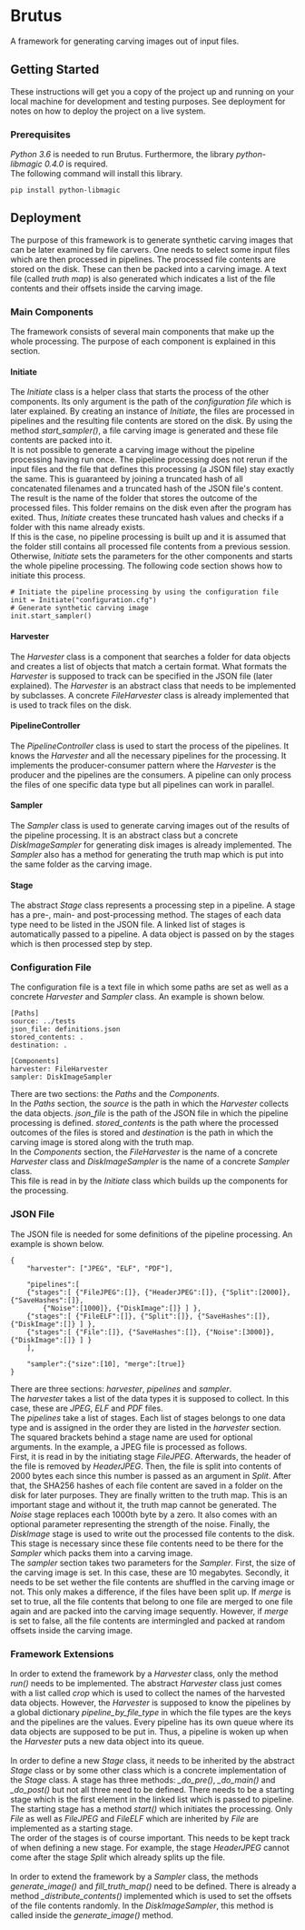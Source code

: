 # Brutus

A framework for generating carving images out of input files.

## Getting Started

These instructions will get you a copy of the project up and running on your local machine for development and testing purposes. See deployment for notes on how to deploy the project on a live system.

### Prerequisites

*Python 3.6* is needed to run Brutus. Furthermore, the library *python-libmagic 0.4.0* is required.
<br />
The following command will install this library.

```
pip install python-libmagic
```

## Deployment

The purpose of this framework is to generate synthetic carving images that can be later examined by file carvers. One needs to select some input files which are then processed in pipelines. The processed file contents are stored on the disk. These can then be packed into a carving image. A text file (called *truth map*) is also generated which indicates a list of the file contents and their offsets inside the carving image.

### Main Components

The framework consists of several main components that make up the whole processing. The purpose of each component is explained in this section.

#### Initiate

The *Initiate* class is a helper class that starts the process of the other components. Its only argument is the path of the *configuration file* which is later explained. By creating an instance of *Initiate*, the files are processed in pipelines and the resulting file contents are stored on the disk. By using the method *start_sampler()*, a file carving image is generated and these file contents are packed into it.
<br />
It is not possible to generate a carving image without the pipeline processing having run once. The pipeline processing does not rerun if the input files and the file that defines this processing (a JSON file) stay exactly the same. This is guaranteed by joining a truncated hash of all concatenated filenames and a truncated hash of the JSON file's content. The result is the name of the folder that stores the outcome of the processed files. This folder remains on the disk even after the program has exited. Thus, *Initiate* creates these truncated hash values and checks if a folder with this name already exists.
<br />
If this is the case, no pipeline processing is built up and it is assumed that the folder still contains all processed file contents from a previous session. Otherwise, *Initiate* sets the parameters for the other components and starts the whole pipeline processing. The following code section shows how to initiate this process.

```
# Initiate the pipeline processing by using the configuration file
init = Initiate("configuration.cfg")
# Generate synthetic carving image
init.start_sampler()
```

#### Harvester

The *Harvester* class is a component that searches a folder for data objects and creates a list of objects that match a certain format. What formats the *Harvester* is supposed to track can be specified in the JSON file (later explained). The *Harvester* is an abstract class that needs to be implemented by subclasses. A concrete *FileHarvester* class is already implemented that is used to track files on the disk.

#### PipelineController

The *PipelineController* class is used to start the process of the pipelines. It knows the *Harvester* and all the necessary pipelines for the processing. It implements the producer-consumer pattern where the *Harvester* is the producer and the pipelines are the consumers. A pipeline can only process the files of one specific data type but all pipelines can work in parallel.

#### Sampler

The *Sampler* class is used to generate carving images out of the results of the pipeline processing. It is an abstract class but a concrete *DiskImageSampler* for generating disk images is already implemented. The *Sampler* also has a method for generating the truth map which is put into the same folder as the carving image.

#### Stage

The abstract *Stage* class represents a processing step in a pipeline. A stage has a pre-, main- and post-processing method. The stages of each data type need to be listed in the JSON file. A linked list of stages is automatically passed to a pipeline. A data object is passed on by the stages which is then processed step by step.

### Configuration File

The configuration file is a text file in which some paths are set as well as a concrete *Harvester* and *Sampler* class. An example is shown below.

```
[Paths]
source: ../tests
json_file: definitions.json
stored_contents: .
destination: .

[Components]
harvester: FileHarvester
sampler: DiskImageSampler
```

There are two sections: the *Paths* and the *Components*.
<br />
In the *Paths* section, the *source* is the path in which the *Harvester* collects the data objects. *json_file* is the path of the JSON file in which the pipeline processing is defined. *stored_contents* is the path where the processed outcomes of the files is stored and *destination* is the path in which the carving image is stored along with the truth map.
<br />
In the *Components* section, the *FileHarvester* is the name of a concrete *Harvester* class and *DiskImageSampler* is the name of a concrete *Sampler* class.
<br />
This file is read in by the *Initiate* class which builds up the components for the processing.

### JSON File

The JSON file is needed for some definitions of the pipeline processing. An example is shown below.

```
{
    "harvester": ["JPEG", "ELF", "PDF"],
    
    "pipelines":[
    {"stages":[ {"FileJPEG":[]}, {"HeaderJPEG":[]}, {"Split":[2000]}, {"SaveHashes":[]},
        {"Noise":[1000]}, {"DiskImage":[]} ] },
    {"stages":[ {"FileELF":[]}, {"Split":[]}, {"SaveHashes":[]}, {"DiskImage":[]} ] },
    {"stages":[ {"File":[]}, {"SaveHashes":[]}, {"Noise":[3000]}, {"DiskImage":[]} ] }
    ],
    
    "sampler":{"size":[10], "merge":[true]}
}
```

There are three sections: *harvester*, *pipelines* and *sampler*.
<br />
The *harvester* takes a list of the data types it is supposed to collect. In this case, these are *JPEG*, *ELF* and *PDF* files.
<br />
The *pipelines* take a list of stages. Each list of stages belongs to one data type and is assigned in the order they are listed in the *harvester* section. The squared brackets behind a stage name are used for optional arguments. In the example, a JPEG file is processed as follows.
<br />
First, it is read in by the initiating stage *FileJPEG*. Afterwards, the header of the file is removed by *HeaderJPEG*. Then, the file is split into contents of 2000 bytes each since this number is passed as an argument in *Split*. After that, the SHA256 hashes of each file content are saved in a folder on the disk for later purposes. They are finally written to the truth map. This is an important stage and without it, the truth map cannot be generated. The *Noise* stage replaces each 1000th byte by a zero. It also comes with an optional parameter representing the strength of the noise. Finally, the *DiskImage* stage is used to write out the processed file contents to the disk. This stage is necessary since these file contents need to be there for the *Sampler* which packs them into a carving image.
<br />
The *sampler* section takes two parameters for the *Sampler*. First, the size of the carving image is set. In this case, these are 10 megabytes. Secondly, it needs to be set wether the file contents are shuffled in the carving image or not. This only makes a difference, if the files have been split up. If *merge* is set to true, all the file contents that belong to one file are merged to one file again and are packed into the carving image sequently. However, if *merge* is set to false, all the file contents are intermingled and packed at random offsets inside the carving image.

### Framework Extensions

In order to extend the framework by a *Harvester* class, only the method *run()* needs to be implemented. The abstract *Harvester* class just comes with a list called *crop* which is used to collect the names of the harvested data objects. However, the *Harvester* is supposed to know the pipelines by a global dictionary *pipeline_by_file_type* in which the file types are the keys and the pipelines are the values. Every pipeline has its own queue where its data objects are supposed to be put in. Thus, a pipeline is woken up when the *Harvester* puts a new data object into its queue.
<br />
<br />
In order to define a new *Stage* class, it needs to be inherited by the abstract *Stage* class or by some other class which is a concrete implementation of the *Stage* class. A stage has three methods: *_do_pre()*, *_do_main()* and *_do_post()* but not all three need to be defined. There needs to be a starting stage which is the first element in the linked list which is passed to pipeline. The starting stage has a method *start()* which initiates the processing. Only *File* as well as *FileJPEG* and *FileELF* which are inherited by *File* are implemented as a starting stage.
<br />
The order of the stages is of course important. This needs to be kept track of when defining a new stage. For example, the stage *HeaderJPEG* cannot come after the stage *Split* which already splits up the file.
<br />
<br />
In order to extend the framework by a *Sampler* class, the methods *generate_image()* and *fill_truth_map()* need to be defined. There is already a method *_distribute_contents()* implemented which is used to set the offsets of the file contents randomly. In the *DiskImageSampler*, this method is called inside the *generate_image()* method.
